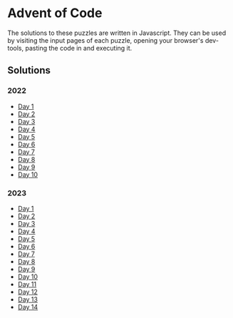 # Advent of Code

The solutions to these puzzles are written in Javascript.
They can be used by visiting the input pages of each puzzle,
opening your browser's dev-tools, pasting the code in and executing it. 

## Solutions
### 2022
- [Day 1](2022/day-1.js)
- [Day 2](2022/day-2.js)
- [Day 3](2022/day-3.js)
- [Day 4](2022/day-4.js)
- [Day 5](2022/day-5.js)
- [Day 6](2022/day-6.js)
- [Day 7](2022/day-7.js)
- [Day 8](2022/day-8.js)
- [Day 9](2022/day-9.js)
- [Day 10](2022/day-10.js)

### 2023
- [Day 1](2023/day-1.js)
- [Day 2](2023/day-2.js)
- [Day 3](2023/day-3.js)
- [Day 4](2023/day-4.js)
- [Day 5](2023/day-5.js)
- [Day 6](2023/day-6.js)
- [Day 7](2023/day-7.js)
- [Day 8](2023/day-8.js)
- [Day 9](2023/day-9.js)
- [Day 10](2023/day-10.js)
- [Day 11](2023/day-11.js)
- [Day 12](2023/day-12.js)
- [Day 13](2023/day-13.js)
- [Day 14](2023/day-14.js)

